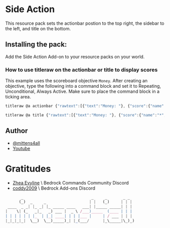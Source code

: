 
# Side Action

This resource pack sets the actionbar postion to the top
right, the sidebar to the left, and title on the bottom.

## Installing the pack:

Add the Side Action Add-on to your resource packs on your world.

### How to use titleraw on the actionbar or title to display scores

This example uses the scoreboard objective `Money`. 
After creating an objective, type the following into a command 
block and set it to Repeating, Unconditional, Always Active.
Make sure to place the command block in a ticking area.

```js
titleraw @a actionbar {"rawtext":[{"text":"Money: "}, {"score":{"name":"*", "objective":"Money"}}]}
```

```js
titleraw @a title {"rawtext":[{"text":"Money: "}, {"score":{"name":"*", "objective":"Money"}}]}
```

## Author

- [@mittens4all](https://www.github.com/mittens4all)
- [Youtube](https://www.youtube.com/@mittens4all)

# Gratitudes

- [Zhea Evyline](https://discord.gg/SYstTYx5G5) \\ Bedrock Commands Community Discord
- [coddy2009](https://discord.gg/46JUdQb) \\ Bedrock Add-ons Discord

```js
       _                              _     _       _ _  
      (_)  _     _                   | |   (_)     | | | 
 ____  _ _| |_ _| |_ _____ ____   ___| |_____ _____| | | 
|    \| (_   _|_   _) ___ |  _ \ /___)_____  (____ | | | 
| | | | | | |_  | |_| ____| | | |___ |     | / ___ | | | 
|_|_|_|_|  \__)  \__)_____)_| |_(___/      |_\_____|\_)_)
                                                         
```
